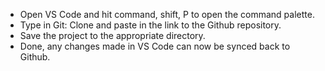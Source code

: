 
- Open VS Code and hit command, shift, P to open the command palette.
- Type in Git: Clone and paste in the link to the Github repository.
- Save the project to the appropriate directory.
- Done, any changes made in VS Code can now be synced back to Github.